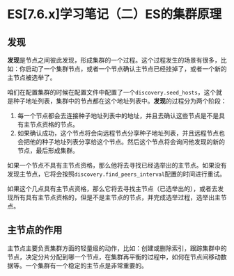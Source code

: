 # ES[7.6.x]学习笔记（二）ES的集群原理

## 发现

**发现**是节点之间彼此发现，形成集群的一个过程。这个过程发生的场景有很多，比如：你启动了一个集群节点，或者一个节点确认主节点已经挂掉了，或者一个新的主节点被选举了。

咱们在配置集群的时候在配置文件中配置了一个`discovery.seed_hosts`，这个就是种子地址列表，集群中的节点都在这个地址列表中。**发现**的过程分为两个阶段：

1. 每一个节点都会去连接种子地址列表中的地址，并且去确认这些节点是不是具有主节点资格的节点。
2. 如果确认成功，这个节点将会向远程节点分享种子地址列表，并且远程节点也会把他的种子地址列表分享给这个节点。然后这个节点将会询问他发现的新的节点，最后形成集群。

如果一个节点不具有主节点资格，那么他将去寻找已经选举出的主节点。如果没有发现主节点，它将会按照`discovery.find_peers_interval`配置的时间进行重试。

如果这个几点具有主节点资格，那么它将去寻找主节点（已选举出的），或者去发现所有具有主节点资格的，但是不是主节点的节点，并完成选举过程，选举出主节点。

## 主节点的作用

主节点主要负责集群方面的轻量级的动作，比如：创建或删除索引，跟踪集群中的节点，决定分片分配到哪一个节点，在集群再平衡的过程中，如何在节点间移动数据等。一个集群有一个稳定的主节点是非常重要的。
